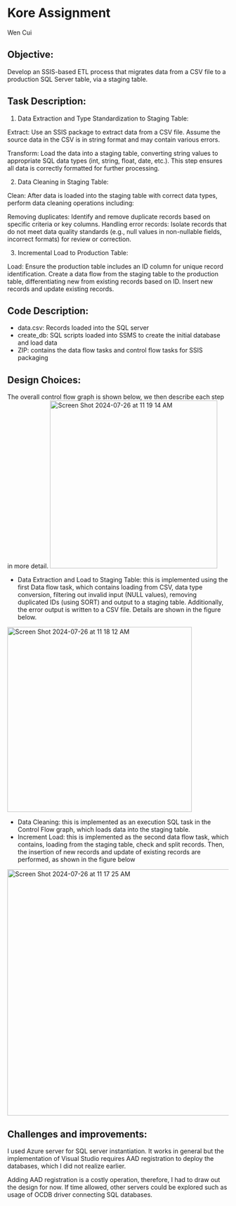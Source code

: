 # Kore Assignment
Wen Cui 

Objective:
- 
Develop an SSIS-based ETL process that migrates data from a CSV file to a production SQL Server table, via a staging table.

Task Description:
- 
1. Data Extraction and Type Standardization to Staging Table:

Extract: Use an SSIS package to extract data from a CSV file. Assume the source data in the CSV is in string format and may
contain various errors.

Transform: Load the data into a staging table, converting string values to appropriate SQL data types (int, string, float, date, etc.).
This step ensures all data is correctly formatted for further processing.

2. Data Cleaning in Staging Table:

Clean: After data is loaded into the staging table with correct data types, perform data cleaning operations including:

Removing duplicates: Identify and remove duplicate records based on specific criteria or key columns.
Handling error records: Isolate records that do not meet data quality standards (e.g., null values in non-nullable fields, incorrect
formats) for review or correction.

3. Incremental Load to Production Table:
   
Load: Ensure the production table includes an ID column for unique record identification. Create a data flow from the staging table to
the production table, differentiating new from existing records based on ID. Insert new records and update existing records.

Code Description:
- 
* data.csv: Records loaded into the SQL server
* create_db: SQL scripts loaded into SSMS to create the initial database and load data
* ZIP: contains the data flow tasks and control flow tasks for SSIS packaging

Design Choices:
- 
The overall control flow graph is shown below, we then describe each step in more detail. 
<img width="381" alt="Screen Shot 2024-07-26 at 11 19 14 AM" src="https://github.com/user-attachments/assets/571c5c01-c6a2-463e-b900-fd2a53fbfc9d">

* Data Extraction and Load to Staging Table: this is implemented using the first Data flow task, which contains loading from CSV, data type conversion, filtering out invalid input (NULL values), removing duplicated IDs (using SORT) and output to a staging table. Additionally, the error output is written to a CSV file. Details are shown in the figure below.
<img width="420" alt="Screen Shot 2024-07-26 at 11 18 12 AM" src="https://github.com/user-attachments/assets/63cf2084-1bc2-4d7d-83bc-2dd4eaf924d2">

* Data Cleaning: this is implemented as an execution SQL task in the Control Flow graph, which loads data into the staging table.
* Increment Load: this is implemented as the second data flow task, which contains, loading from the staging table, check and split records. Then, the insertion of new records and update of existing records are performed, as shown in the figure below
<img width="559" alt="Screen Shot 2024-07-26 at 11 17 25 AM" src="https://github.com/user-attachments/assets/eab85e5a-12bf-4192-8b08-95651a25afb6">

Challenges and improvements:
-
I used Azure server for SQL server instantiation. It works in general but the implementation of Visual Studio requires AAD registration to deploy the databases, which I did not realize earlier. 

Adding AAD registration is a costly operation, therefore, I had to draw out the design for now. If time allowed, other servers could be explored such as usage of OCDB driver connecting SQL databases. 
